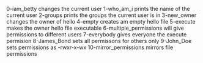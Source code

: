 0-iam_betty changes the current user
1-who_am_i prints the name of the current user
2-groups prints the groups the current user is in
3-new_owner changes the owner of hello
4-empty creates am empty hello file
5-execute makes the owner hello file executable
6-multiple_permissions will give permissions to different users
7-everybody gives everyone the execute permision
8-James_Bond sets all permissons for others only
9-John_Doe sets permissions as -rwxr-x-wx
10-mirror_permissions mirrors file permissions

